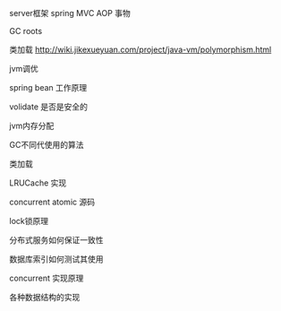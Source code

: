 server框架 spring MVC AOP 事物

GC roots

类加载 http://wiki.jikexueyuan.com/project/java-vm/polymorphism.html

jvm调优

spring bean 工作原理

volidate 是否是安全的

jvm内存分配

GC不同代使用的算法

类加载

LRUCache 实现

concurrent atomic 源码

lock锁原理

分布式服务如何保证一致性

数据库索引如何测试其使用

concurrent 实现原理

各种数据结构的实现










